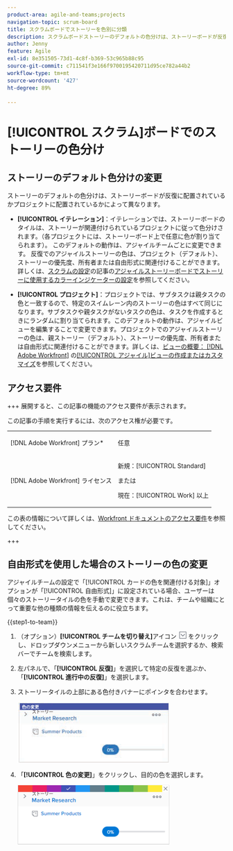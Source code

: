 ```yaml
---
product-area: agile-and-teams;projects
navigation-topic: scrum-board
title: スクラムボードでストーリーを色別に分類
description: スクラムボードストーリーのデフォルトの色分けは、ストーリーボードが反復に配置されているかプロジェクトに配置されているかによって異なります。
author: Jenny
feature: Agile
exl-id: 8e351505-73d1-4c8f-b369-53c965b88c95
source-git-commit: c711541f3e166f9700195420711d95ce782a44b2
workflow-type: tm+mt
source-wordcount: '427'
ht-degree: 89%

---
```


# [!UICONTROL スクラム]ボードでのストーリーの色分け

## ストーリーのデフォルト色分けの変更

ストーリーのデフォルトの色分けは、ストーリーボードが反復に配置されているかプロジェクトに配置されているかによって異なります。

* **[!UICONTROL イテレーション]**：イテレーションでは、ストーリーボードのタイルは、ストーリーが関連付けられているプロジェクトに従って色分けされます。（各プロジェクトには、ストーリーボード上で任意に色が割り当てられます）。 このデフォルトの動作は、アジャイルチームごとに変更できます。 反復でのアジャイルストーリーの色は、プロジェクト（デフォルト）、ストーリーの優先度、所有者または自由形式に関連付けることができます。詳しくは、[スクラムの設定](../../../agile/get-started-with-agile-in-workfront/configure-scrum.md)の記事の[アジャイルストーリーボードでストーリーに使用するカラーインジケーターの設定](../../../agile/get-started-with-agile-in-workfront/configure-scrum.md#configur4)を参照してください。

* **[!UICONTROL プロジェクト]**：プロジェクトでは、サブタスクは親タスクの色と一致するので、特定のスイムレーン内のストーリーの色はすべて同じになります。サブタスクや親タスクがないタスクの色は、タスクを作成するときにランダムに割り当てられます。このデフォルトの動作は、アジャイルビューを編集することで変更できます。プロジェクトでのアジャイルストーリーの色は、親ストーリー（デフォルト）、ストーリーの優先度、所有者または自由形式に関連付けることができます。詳しくは、[ビューの概要： [!DNL Adobe Workfront]](../../../reports-and-dashboards/reports/reporting-elements/views-overview.md) の[[!UICONTROL アジャイル]ビューの作成またはカスタマイズ](../../../reports-and-dashboards/reports/reporting-elements/views-overview.md#customizing-an-agile-view)を参照してください。

## アクセス要件

+++ 展開すると、この記事の機能のアクセス要件が表示されます。

この記事の手順を実行するには、次のアクセス権が必要です。

<table style="table-layout:auto"> 
 <tbody> 
  <tr> 
   <td role="rowheader">[!DNL Adobe Workfront] プラン*</td> 
   <td> <p>任意</p> </td> 
  </tr> 
  <tr> 
   <td role="rowheader">[!DNL Adobe Workfront] ライセンス</td> 
   <td> <p>新規：[!UICONTROL Standard]</p> 
   または
   <p>現在：[!UICONTROL Work] 以上</p> </td> 
  </tr>
 </tbody> 
</table>

この表の情報について詳しくは、[Workfront ドキュメントのアクセス要件](/help/quicksilver/administration-and-setup/add-users/access-levels-and-object-permissions/access-level-requirements-in-documentation.md)を参照してください。

+++

## 自由形式を使用した場合のストーリーの色の変更

アジャイルチームの設定で「[!UICONTROL カードの色を関連付ける対象]」オプションが「[!UICONTROL 自由形式]」に設定されている場合、ユーザーは個々のストーリータイルの色を手動で変更できます。これは、チームや組織にとって重要な他の種類の情報を伝えるのに役立ちます。

{{step1-to-team}}

1. （オプション）**[!UICONTROL チームを切り替え]**&#x200B;アイコン ![チームを切り替えアイコン](assets/switch-team-icon.png) をクリックし、ドロップダウンメニューから新しいスクラムチームを選択するか、検索バーでチームを検索します。

1. 左パネルで、「**[!UICONTROL 反復]**」を選択して特定の反復を選ぶか、「**[!UICONTROL 進行中の反復]**」を選択します。
1. ストーリータイルの上部にある色付きバナーにポインタを合わせます。

   ![&#x200B; ストーリーカード &#x200B;](assets/agile-story-color1-nwe-350x140.png)

1. 「**[!UICONTROL 色の変更]**」をクリックし、目的の色を選択します。

   ![&#x200B; 色を選択 &#x200B;](assets/agile-story-color2-nwe-350x138.png)
